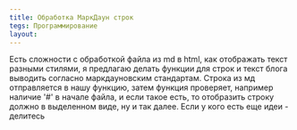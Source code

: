 ```yaml
---
title: Обработка МаркДаун строк
tegs: Программирование
layout:
---
```

Есть сложности с обработкой файла из md в html, как отображать текст разными стилями, я предлагаю делать функции для строк и текст блога выводить согласно маркдауновским стандартам. 
Строка из мд отправляется в нашу функцию, затем функция проверяет, например наличие '#' в начале файла, и если такое есть, то отобразить строку должно в выделенном виде, ну и так далее. 
Если у кого есть еще идеи - делитесь
